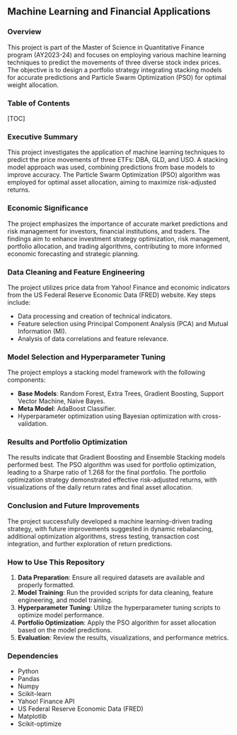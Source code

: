 ## Machine Learning and Financial Applications

### Overview

This project is part of the Master of Science in Quantitative Finance program (AY2023-24) and focuses on employing various machine learning techniques to predict the movements of three diverse stock index prices. The objective is to design a portfolio strategy integrating stacking models for accurate predictions and Particle Swarm Optimization (PSO) for optimal weight allocation.

### Table of Contents
[TOC]

### Executive Summary

This project investigates the application of machine learning techniques to predict the price movements of three ETFs: DBA, GLD, and USO. A stacking model approach was used, combining predictions from base models to improve accuracy. The Particle Swarm Optimization (PSO) algorithm was employed for optimal asset allocation, aiming to maximize risk-adjusted returns.

### Economic Significance
The project emphasizes the importance of accurate market predictions and risk management for investors, financial institutions, and traders. The findings aim to enhance investment strategy optimization, risk management, portfolio allocation, and trading algorithms, contributing to more informed economic forecasting and strategic planning.

### Data Cleaning and Feature Engineering
The project utilizes price data from Yahoo! Finance and economic indicators from the US Federal Reserve Economic Data (FRED) website. Key steps include:
- Data processing and creation of technical indicators.
- Feature selection using Principal Component Analysis (PCA) and Mutual Information (MI).
- Analysis of data correlations and feature relevance.

### Model Selection and Hyperparameter Tuning
The project employs a stacking model framework with the following components:
- **Base Models**: Random Forest, Extra Trees, Gradient Boosting, Support Vector Machine, Naive Bayes.
- **Meta Model**: AdaBoost Classifier.
- Hyperparameter optimization using Bayesian optimization with cross-validation.

### Results and Portfolio Optimization
The results indicate that Gradient Boosting and Ensemble Stacking models performed best. The PSO algorithm was used for portfolio optimization, leading to a Sharpe ratio of 1.268 for the final portfolio. The portfolio optimization strategy demonstrated effective risk-adjusted returns, with visualizations of the daily return rates and final asset allocation.

### Conclusion and Future Improvements
The project successfully developed a machine learning-driven trading strategy, with future improvements suggested in dynamic rebalancing, additional optimization algorithms, stress testing, transaction cost integration, and further exploration of return predictions.

### How to Use This Repository
1. **Data Preparation**: Ensure all required datasets are available and properly formatted.
2. **Model Training**: Run the provided scripts for data cleaning, feature engineering, and model training.
3. **Hyperparameter Tuning**: Utilize the hyperparameter tuning scripts to optimize model performance.
4. **Portfolio Optimization**: Apply the PSO algorithm for asset allocation based on the model predictions.
5. **Evaluation**: Review the results, visualizations, and performance metrics.

### Dependencies
- Python
- Pandas
- Numpy
- Scikit-learn
- Yahoo! Finance API
- US Federal Reserve Economic Data (FRED)
- Matplotlib
- Scikit-optimize
